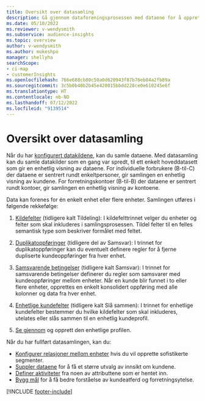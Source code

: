 ```yaml
---
title: Oversikt over datasamling
description: Gå gjennom dataforeningsprosessen med dataene for å opprette ett datasett med enhetlige kundeprofiler.
ms.date: 05/10/2022
ms.reviewer: v-wendysmith
ms.subservice: audience-insights
ms.topic: overview
author: v-wendysmith
ms.author: mukeshpo
manager: shellyha
searchScope:
- ci-map
- customerInsights
ms.openlocfilehash: 766e688cb80c50a0d620943f87b76eb84a2fb89a
ms.sourcegitcommit: 3c5b0b40b2b45e420015bbdd228ce0e610245e6f
ms.translationtype: HT
ms.contentlocale: nb-NO
ms.lasthandoff: 07/12/2022
ms.locfileid: "9139514"
---
```

# <a name="data-unification-overview"></a>Oversikt over datasamling

Når du har [konfigurert datakildene](data-sources.md), kan du samle dataene. Med datasamling kan du samle datakilder som en gang var spredt, til ett enkelt hoveddatasett som gir en enhetlig visning av dataene. For individuelle forbrukere (B-til-C) der dataene er sentrert rundt enkeltpersoner, gir samlingen en enhetlig visning av kundene. For forretningskontoer (B-til-B) der dataene er sentrert rundt kontoer, gir samlingen en enhetlig visning av kontoene.

Data kan forenes for én enkelt enhet eller flere enheter. Samlingen utføres i følgende rekkefølge:

1. [Kildefelter](map-entities.md) (tidligere kalt Tildeling): I kildefelttrinnet velger du enheter og felter som skal inkluderes i samlingsprosessen. Tildel felter til en felles semantisk type som beskriver formålet med feltet.

1. [Duplikatoppføringer](remove-duplicates.md) (tidligere del av Samsvar): I trinnet for duplikatoppføringer kan du eventuelt definere regler for å fjerne dupliserte kundeoppføringer fra hver enhet.

1. [Samsvarende betingelser](match-entities.md) (tidligere kalt Samsvar): I trinnet for samsvarende betingelser definerer du regler som samsvarer med kundeoppføringer mellom enheter. Når en kunde blir funnet i to eller flere enheter, opprettes en enkelt konsolidert oppføring med alle kolonner og data fra hver enhet.

1. [Enhetlige kundefelter](merge-entities.md) (tidligere kalt Slå sammen): I trinnet for enhetlige kundefelter bestemmer du hvilke kildefelter som skal inkluderes, utelates eller slås sammen til en enhetlig kundeprofil.  

1. [Se gjennom](review-unification.md) og opprett den enhetlige profilen.

Når du har fullført datasamlingen, kan du:

- [Konfigurer relasjoner mellom enheter](relationships.md) hvis du vil opprette sofistikerte segmenter.
- [Suppler dataene](enrichment-hub.md) for å få et større utvalg av innsikt om kundene.
- [Definer aktiviteter](activities.md) fra noen av attributtene som er hentet inn.
- [Bygg mål](measures.md) for å få bedre forståelse av kundeatferd og forretningsytelse.

[!INCLUDE [footer-include](includes/footer-banner.md)]

